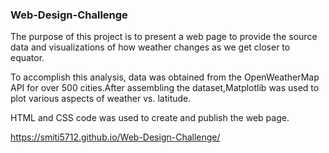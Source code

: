 ### Web-Design-Challenge

The purpose of this project is to present a web page to provide the source data and visualizations of how weather changes as we get closer to equator. 

To accomplish this analysis, data was obtained from the OpenWeatherMap API for over 500 cities.After assembling the dataset,Matplotlib was used to plot various aspects of weather vs. latitude.

HTML and CSS code was used to create and publish the web page.

https://smiti5712.github.io/Web-Design-Challenge/
